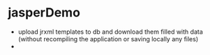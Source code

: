 # jasperDemo

- upload jrxml templates to db and download them filled with data (without recompiling the application or saving locally any files)
- 
